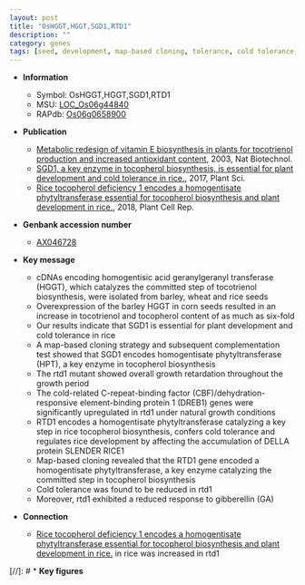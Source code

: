 ```yaml
---
layout: post
title: "OsHGGT,HGGT,SGD1,RTD1"
description: ""
category: genes
tags: [seed, development, map-based cloning, tolerance, cold tolerance, plant development, growth, gibberellin, Gibberellin]
---
```


* **Information**  
    + Symbol: OsHGGT,HGGT,SGD1,RTD1  
    + MSU: [LOC_Os06g44840](http://rice.plantbiology.msu.edu/cgi-bin/ORF_infopage.cgi?orf=LOC_Os06g44840)  
    + RAPdb: [Os06g0658900](http://rapdb.dna.affrc.go.jp/viewer/gbrowse_details/irgsp1?name=Os06g0658900)  

* **Publication**  
    + [Metabolic redesign of vitamin E biosynthesis in plants for tocotrienol production and increased antioxidant content](http://www.ncbi.nlm.nih.gov/pubmed?term=Metabolic+redesign+of+vitamin+E+biosynthesis+in+plants+for+tocotrienol+production+and+increased+antioxidant+content%5BTitle%5D), 2003, Nat Biotechnol.
    + [SGD1, a key enzyme in tocopherol biosynthesis, is essential for plant development and cold tolerance in rice.](http://www.ncbi.nlm.nih.gov/pubmed?term=SGD1,+a+key+enzyme+in+tocopherol+biosynthesis,+is+essential+for+plant+development+and+cold+tolerance+in+rice.%5BTitle%5D), 2017, Plant Sci.
    + [Rice tocopherol deficiency 1 encodes a homogentisate phytyltransferase essential for tocopherol biosynthesis and plant development in rice.](http://www.ncbi.nlm.nih.gov/pubmed?term=Rice+tocopherol+deficiency+1+encodes+a+homogentisate+phytyltransferase+essential+for+tocopherol+biosynthesis+and+plant+development+in+rice.%5BTitle%5D), 2018, Plant Cell Rep.

* **Genbank accession number**  
    + [AX046728](http://www.ncbi.nlm.nih.gov/nuccore/AX046728)

* **Key message**  
    + cDNAs encoding homogentisic acid geranylgeranyl transferase (HGGT), which catalyzes the committed step of tocotrienol biosynthesis, were isolated from barley, wheat and rice seeds
    + Overexpression of the barley HGGT in corn seeds resulted in an increase in tocotrienol and tocopherol content of as much as six-fold
    + Our results indicate that SGD1 is essential for plant development and cold tolerance in rice
    + A map-based cloning strategy and subsequent complementation test showed that SGD1 encodes homogentisate phytyltransferase (HPT), a key enzyme in tocopherol biosynthesis
    + The rtd1 mutant showed overall growth retardation throughout the growth period
    + The cold-related C-repeat-binding factor (CBF)/dehydration-responsive element-binding protein 1 (DREB1) genes were significantly upregulated in rtd1 under natural growth conditions
    + RTD1 encodes a homogentisate phytyltransferase catalyzing a key step in rice tocopherol biosynthesis, confers cold tolerance and regulates rice development by affecting the accumulation of DELLA protein SLENDER RICE1
    + Map-based cloning revealed that the RTD1 gene encoded a homogentisate phytyltransferase, a key enzyme catalyzing the committed step in tocopherol biosynthesis
    + Cold tolerance was found to be reduced in rtd1
    + Moreover, rtd1 exhibited a reduced response to gibberellin (GA)

* **Connection**  
    + [Rice tocopherol deficiency 1 encodes a homogentisate phytyltransferase essential for tocopherol biosynthesis and plant development in rice.](SLR1) in rice was increased in rtd1

[//]: # * **Key figures**  


